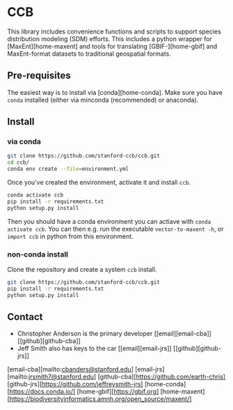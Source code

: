 # CCB

This library includes convenience functions and scripts to support species distribution modeling (SDM) efforts. This includes a python wrapper for [MaxEnt][home-maxent] and tools for translating [GBIF-][home-gbif] and MaxEnt-format datasets to traditional geospatial formats. 

## Pre-requisites

The easiest way is to install via [conda][home-conda]. Make sure you have `conda` installed (either via minconda (recommended) or anaconda).

## Install

### via conda

```bash
git clone https://github.com/stanford-ccb/ccb.git
cd ccb/
conda env create --file=environment.yml
```

Once you've created the environment, activate it and install `ccb`.

```bash
conda activate ccb
pip install -r requirements.txt
python setup.py install
```

Then you should have a conda environment you can actiave with `conda activate ccb`. You can then e.g. run the executable `vector-to-maxent -h`, or `import ccb` in python from this environment.

### non-conda install

Clone the repository and create a system `ccb` install.

```bash
git clone https://github.com/stanford-ccb/ccb.git
pip install -r requirements.txt
python setup.py install
```

## Contact

* Christopher Anderson is the primary developer [[email][email-cba]] [[github][github-cba]]
* Jeff Smith also has keys to the car [[email][email-jrs]] [[github][github-jrs]]


[email-cba][mailto:cbanders@stanford.edu]
[email-jrs][mailto:jrsmith7@stanford.edu]
[github-cba][https://github.com/earth-chris]
[github-jrs][https://github.com/jeffreysmith-jrs]
[home-conda][https://docs.conda.io/]
[home-gbif][https://gbif.org]
[home-maxent][https://biodiversityinformatics.amnh.org/open_source/maxent/]